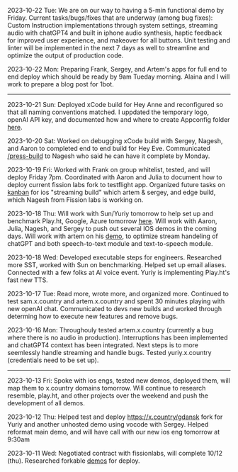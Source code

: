 2023-10-22 Tue: We are on our way to having a 5-min functional demo by Friday. Current tasks/bugs/fixes that are underway (among bug fixes): Custom Instruction implementations through system settings, streaming audio with chatGPT4 and built in iphone audio synthesis, haptic feedback for improved user experience, and makeover for all buttons. Unit testing and linter will be implemented in the next 7 days as well to streamline and optimize the output of production code.

2023-10-22 Mon: Preparing Frank, Sergey, and Artem's apps for full end to end deploy which should be ready by 9am Tueday morning. Alaina and I will work to prepare a blog post for 1bot.

---

2023-10-21 Sun: Deployed xCode build for Hey Anne and reconfigured so that all naming conventions matched. I uppdated the temporary logo, openAI API key, and documented how and where to create Appconfig folder [here](https://www.notion.so/harmonyone/Help-d3df4ffd40fc46a1abe77e598a8a195e).

2023-10-20 Sat: Worked on debugging xCode build with Sergey, Nagesh, and Aaron to completed end to end build for Hey Eve. Communicated [/press-build](https://www.x.country/voice-ai-talk-to-chatgpt4-as-your-subject-professor-language-buddy-or-streaming-wikipedian-9525f3738a9f405f9238d1e79dab1dd2) to Nagesh who said he can have it complete by Monday.

2023-10-19 Fri: Worked with Frank on group whitelist, tested, and will deploy Friday 7pm. Coordinated with Aaron and Julia to document how to deploy current fission labs fork to testflight app. Organized future tasks on [kanban](https://www.notion.so/harmonyone/Kanban-2aff109a6221488081bb99c0d2470d91) for ios "streaming build" which artem & sergey, and edge build, which Nagesh from Fission labs is working on.

2023-10-18 Thu: Will work with Sun/Yuriy tomorrow to help set up and benchmark Play.ht, Google, Azure tomorrow [here](https://yuriy.x.country/). Will work with Aaron, Julia, Nagesh, and Sergey to push out several IOS demos in the coming days. Will work with artem on his [demo](artem.x.country), to optimize stream handeling of chatGPT and both speech-to-text module and text-to-speech module.

2023-10-18 Wed: Developed executable steps for engineers. Researched more SST, worked with Sun on benchmarking. Helped set up email aliases. Connected with a few folks at AI voice event. Yuriy is implementing Play.ht's fast new TTS.

2023-10-17 Tue: Read more, wrote more, and organized more. Continued to test sam.x.country and artem.x.country and spent 30 minutes playing with new openAI chat. Communicated to devs new builds and worked through determing how to execute new features and remove bugs.

2023-10-16 Mon: Throughouly tested artem.x.country (currently a bug where there is no audio in production). Interruptions has been implemented and chatGPT4 context has been integrated. Next steps is to more seemlessly handle streaming and handle bugs. Tested yuriy.x.country (credentials need to be set up).

---

2023-10-13 Fri: Spoke with ios engs, tested new demos, deployed them, will map them to x.country domains tomorrow. Will continue to research resemble, play.ht, and other projects over the weekend and push the development of all demos.

2023-10-12 Thu: Helped test and deploy https://x.country/gdansk fork for Yuriy and another unhosted demo using vocode with Sergey. Helped reformat main demo, and will have call with our new ios eng tomorrow at 9:30am

2023-10-11 Wed: Negotiated contract with fissionlabs, will complete 10/12 (thu). Researched forkable [demos](https://github.com/jmaczan/gdansk-ai#-gda%C5%84sk-ai-) for deploy. 





